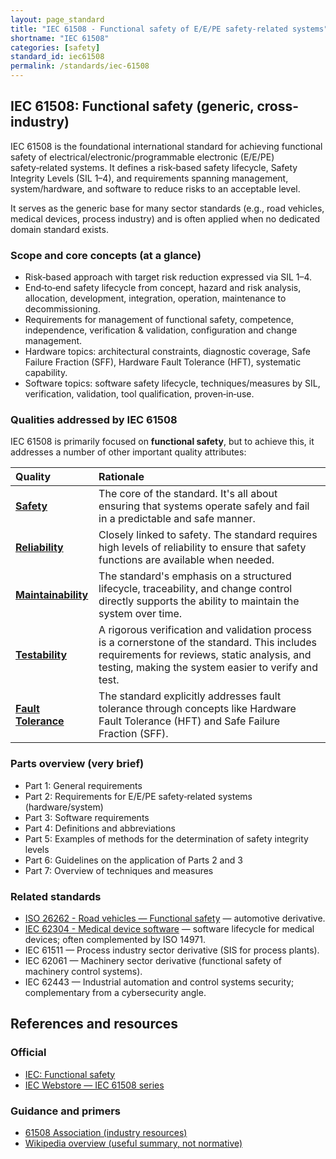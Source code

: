 ```yaml
---
layout: page_standard
title: "IEC 61508 - Functional safety of E/E/PE safety-related systems"
shortname: "IEC 61508"
categories: [safety]
standard_id: iec61508
permalink: /standards/iec-61508
---
```


## IEC 61508: Functional safety (generic, cross-industry)

IEC 61508 is the foundational international standard for achieving functional safety of electrical/electronic/programmable electronic (E/E/PE) safety‑related systems. 
It defines a risk‑based safety lifecycle, Safety Integrity Levels (SIL 1–4), and requirements spanning management, system/hardware, and software to reduce risks to an acceptable level.

It serves as the generic base for many sector standards (e.g., road vehicles, medical devices, process industry) and is often applied when no dedicated domain standard exists.

### Scope and core concepts (at a glance)
- Risk‑based approach with target risk reduction expressed via SIL 1–4.
- End‑to‑end safety lifecycle from concept, hazard and risk analysis, allocation, development, integration, operation, maintenance to decommissioning.
- Requirements for management of functional safety, competence, independence, verification & validation, configuration and change management.
- Hardware topics: architectural constraints, diagnostic coverage, Safe Failure Fraction (SFF), Hardware Fault Tolerance (HFT), systematic capability.
- Software topics: software safety lifecycle, techniques/measures by SIL, verification, validation, tool qualification, proven‑in‑use.

### Qualities addressed by IEC 61508

IEC 61508 is primarily focused on **functional safety**, but to achieve this, it addresses a number of other important quality attributes:

| Quality | Rationale |
|:--- |:--- |
| **[Safety](/qualities/safety)** | The core of the standard. It's all about ensuring that systems operate safely and fail in a predictable and safe manner. |
| **[Reliability](/qualities/reliability)** | Closely linked to safety. The standard requires high levels of reliability to ensure that safety functions are available when needed. |
| **[Maintainability](/qualities/maintainability)** | The standard's emphasis on a structured lifecycle, traceability, and change control directly supports the ability to maintain the system over time. |
| **[Testability](/qualities/testability)** | A rigorous verification and validation process is a cornerstone of the standard. This includes requirements for reviews, static analysis, and testing, making the system easier to verify and test. |
| **[Fault Tolerance](/qualities/fault-tolerance)** | The standard explicitly addresses fault tolerance through concepts like Hardware Fault Tolerance (HFT) and Safe Failure Fraction (SFF). |


### Parts overview (very brief)
- Part 1: General requirements
- Part 2: Requirements for E/E/PE safety‑related systems (hardware/system)
- Part 3: Software requirements
- Part 4: Definitions and abbreviations
- Part 5: Examples of methods for the determination of safety integrity levels
- Part 6: Guidelines on the application of Parts 2 and 3
- Part 7: Overview of techniques and measures

### Related standards
- [ISO 26262 - Road vehicles — Functional safety](/standards/iso-26262) — automotive derivative.
- [IEC 62304 - Medical device software](/standards/iec-62304) — software lifecycle for medical devices; often complemented by ISO 14971.
- IEC 61511 — Process industry sector derivative (SIS for process plants).
- IEC 62061 — Machinery sector derivative (functional safety of machinery control systems).
- IEC 62443 — Industrial automation and control systems security; complementary from a cybersecurity angle.

## References and resources

### Official
- [IEC: Functional safety](https://www.iec.ch/functionalsafety)
- [IEC Webstore — IEC 61508 series](https://webstore.iec.ch/searchform?q=61508)

### Guidance and primers
- [61508 Association (industry resources)](https://www.61508.org/)
- [Wikipedia overview (useful summary, not normative)](https://en.wikipedia.org/wiki/IEC_61508)

